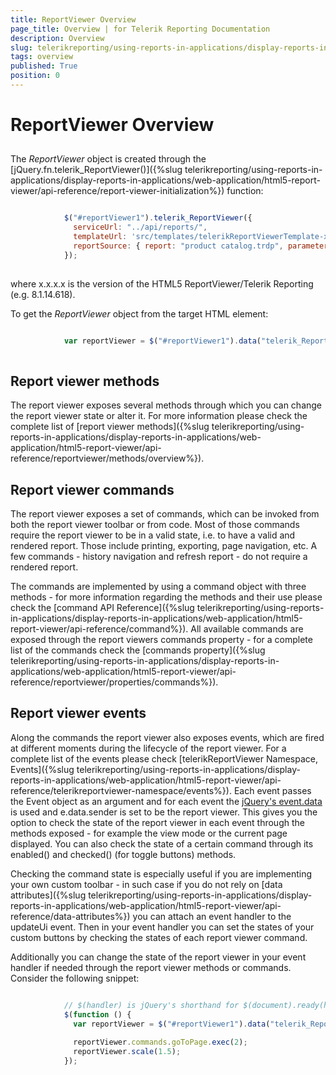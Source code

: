 ```yaml
---
title: ReportViewer Overview
page_title: Overview | for Telerik Reporting Documentation
description: Overview
slug: telerikreporting/using-reports-in-applications/display-reports-in-applications/web-application/html5-report-viewer/api-reference/reportviewer/overview
tags: overview
published: True
position: 0
---
```


# ReportViewer Overview



## 

The *ReportViewer* object is created through the [jQuery.fn.telerik_ReportViewer()]({%slug telerikreporting/using-reports-in-applications/display-reports-in-applications/web-application/html5-report-viewer/api-reference/report-viewer-initialization%}) function:
          
        

	
````js

            $("#reportViewer1").telerik_ReportViewer({
              serviceUrl: "../api/reports/",
              templateUrl: 'src/templates/telerikReportViewerTemplate-x.x.x.x.html',
              reportSource: { report: "product catalog.trdp", parameters: {CultureID: "en"} }
            });
          
````



where x.x.x.x is the version of the HTML5 ReportViewer/Telerik Reporting (e.g. 8.1.14.618).

To get the *ReportViewer* object from the target HTML element:
        

	
````js

            var reportViewer = $("#reportViewer1").data("telerik_ReportViewer");
          
````



## Report viewer methods

The report viewer exposes several methods through which you can change the report viewer state or alter it.
          For more information please check the complete list of [report viewer methods]({%slug telerikreporting/using-reports-in-applications/display-reports-in-applications/web-application/html5-report-viewer/api-reference/reportviewer/methods/overview%}).
        

## Report viewer commands

The report viewer exposes a set of commands, which can be invoked from both the report viewer toolbar or from code. 
          Most of those commands require the report viewer to be in a valid state, i.e. to have a valid and rendered report. 
          Those include printing, exporting, page navigation, etc. A few commands - history navigation and refresh report - do not require a rendered report.
        

The commands are implemented by using a command object with three methods -
          for more information regarding the methods and their use please check the 
          [command API Reference]({%slug telerikreporting/using-reports-in-applications/display-reports-in-applications/web-application/html5-report-viewer/api-reference/command%}).
          All available commands are exposed through the report viewers commands property -
          for a complete list of the commands check the [commands property]({%slug telerikreporting/using-reports-in-applications/display-reports-in-applications/web-application/html5-report-viewer/api-reference/reportviewer/properties/commands%}).
        

## Report viewer events

Along the commands the report viewer also exposes events, which are fired at different moments during the lifecycle of the report viewer. 
          For a complete list of the events please check [telerikReportViewer Namespace, Events]({%slug telerikreporting/using-reports-in-applications/display-reports-in-applications/web-application/html5-report-viewer/api-reference/telerikreportviewer-namespace/events%}). 
          Each event passes the Event object as an argument and for each event the 
          [jQuery's event.data](https://api.jquery.com/event.data/) is used and e.data.sender is set to be the report viewer. 
          This gives you the option to check the state of the report viewer in each event through the methods exposed - 
          for example the view mode or the current page displayed. 
          You can also check the state of a certain command through its enabled() and checked() (for toggle buttons) methods.
        

Checking the command state is especially useful if you are implementing your own custom toolbar - 
          in such case if you do not rely on [data attributes]({%slug telerikreporting/using-reports-in-applications/display-reports-in-applications/web-application/html5-report-viewer/api-reference/data-attributes%}) you can attach an event handler to the updateUi event. 
          Then in your event handler you can set the states of your custom buttons by checking the states of each report viewer command.
        

Additionally you can change the state of the report viewer in your event handler if needed through the report viewer methods or commands. 
          Consider the following snippet:
        

	
````js

            // $(handler) is jQuery's shorthand for $(document).ready(handler)
            $(function () {
              var reportViewer = $("#reportViewer1").data("telerik_ReportViewer");
            
              reportViewer.commands.goToPage.exec(2);
              reportViewer.scale(1.5);
            });
          
````


